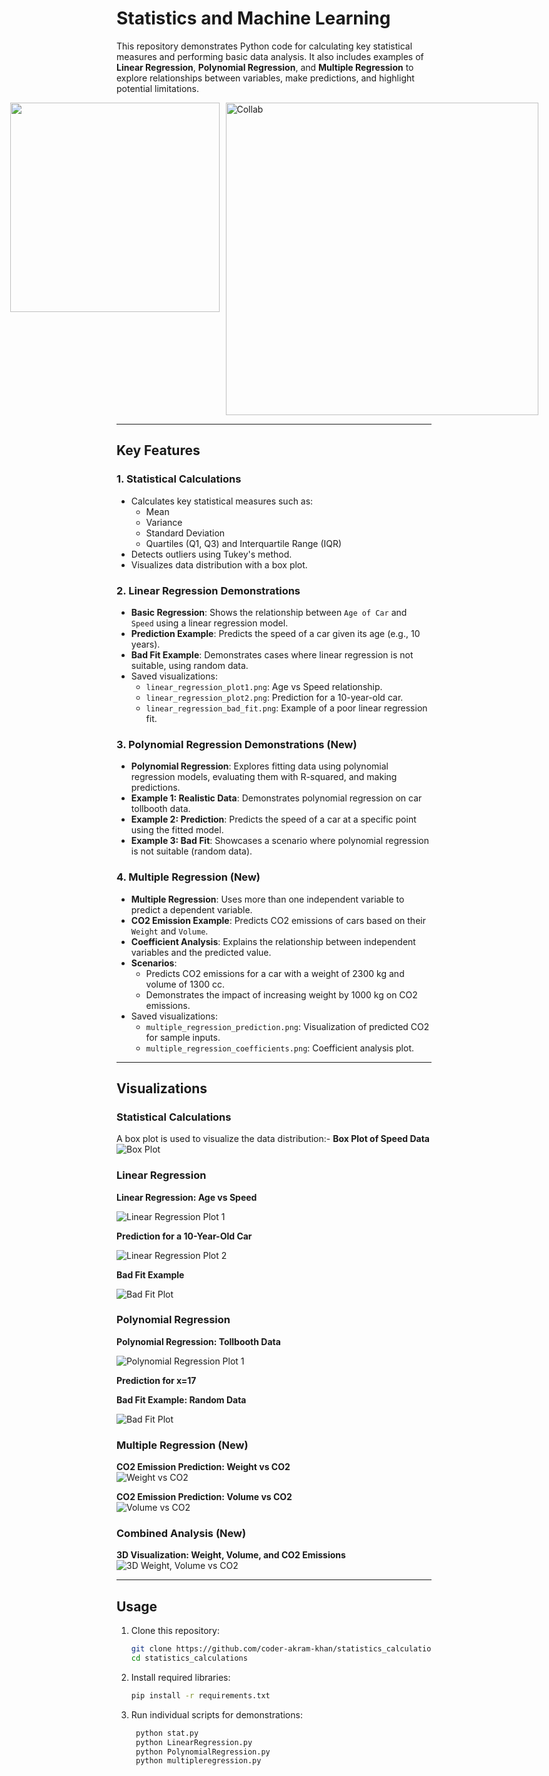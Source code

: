 # Statistics and Machine Learning

This repository demonstrates Python code for calculating key statistical measures and performing basic data analysis. It also includes examples of **Linear Regression**, **Polynomial Regression**, and **Multiple Regression** to explore relationships between variables, make predictions, and highlight potential limitations.

<div style="display: flex; justify-content: center; gap: 10px;">
    <img src="https://github.com/coder-akram-khan/statistics_calculations/blob/main/statcalc.jpeg?raw=true" width="335">
    <img src="https://github.com/coder-akram-khan/statistics_calculations/blob/main/ml.jpg?raw=true" alt="Collab" width="500">
</div>

---

## Key Features

### 1. Statistical Calculations

- Calculates key statistical measures such as:
  - Mean
  - Variance
  - Standard Deviation
  - Quartiles (Q1, Q3) and Interquartile Range (IQR)
- Detects outliers using Tukey's method.
- Visualizes data distribution with a box plot.

### 2. Linear Regression Demonstrations

- **Basic Regression**: Shows the relationship between `Age of Car` and `Speed` using a linear regression model.
- **Prediction Example**: Predicts the speed of a car given its age (e.g., 10 years).
- **Bad Fit Example**: Demonstrates cases where linear regression is not suitable, using random data.
- Saved visualizations:
  - `linear_regression_plot1.png`: Age vs Speed relationship.
  - `linear_regression_plot2.png`: Prediction for a 10-year-old car.
  - `linear_regression_bad_fit.png`: Example of a poor linear regression fit.

### 3. Polynomial Regression Demonstrations (New)

- **Polynomial Regression**: Explores fitting data using polynomial regression models, evaluating them with R-squared, and making predictions.
- **Example 1: Realistic Data**: Demonstrates polynomial regression on car tollbooth data.
- **Example 2: Prediction**: Predicts the speed of a car at a specific point using the fitted model.
- **Example 3: Bad Fit**: Showcases a scenario where polynomial regression is not suitable (random data).
### 4. Multiple Regression (New)

- **Multiple Regression**: Uses more than one independent variable to predict a dependent variable.
- **CO2 Emission Example**: Predicts CO2 emissions of cars based on their `Weight` and `Volume`.
- **Coefficient Analysis**: Explains the relationship between independent variables and the predicted value.
- **Scenarios**:
  - Predicts CO2 emissions for a car with a weight of 2300 kg and volume of 1300 cc.
  - Demonstrates the impact of increasing weight by 1000 kg on CO2 emissions.
- Saved visualizations:
  - `multiple_regression_prediction.png`: Visualization of predicted CO2 for sample inputs.
  - `multiple_regression_coefficients.png`: Coefficient analysis plot.


---

## Visualizations

### Statistical Calculations

A box plot is used to visualize the data distribution:- **Box Plot of Speed Data**
  ![Box Plot](https://github.com/coder-akram-khan/statistics_calculations/blob/main/stat.png?raw=true)

### Linear Regression

**Linear Regression: Age vs Speed**

![Linear Regression Plot 1](https://github.com/coder-akram-khan/statistics_calculations/blob/main/linear_regression_plot1.png?raw=true)

**Prediction for a 10-Year-Old Car**

![Linear Regression Plot 2](https://github.com/coder-akram-khan/statistics_calculations/blob/main/linear_regression_plot2.png?raw=true)

**Bad Fit Example**

![Bad Fit Plot](https://github.com/coder-akram-khan/statistics_calculations/blob/main/linear_regression_bad_fit.png?raw=true)

### Polynomial Regression 

**Polynomial Regression: Tollbooth Data**

![Polynomial Regression Plot 1](https://github.com/coder-akram-khan/statistics_calculations/blob/main/goodfipolynomial.png?raw=true)

**Prediction for x=17**


**Bad Fit Example: Random Data**

![Bad Fit Plot](https://github.com/coder-akram-khan/statistics_calculations/blob/main/badfitpolynomial.png?raw=true)

### Multiple Regression (New)
**CO2 Emission Prediction: Weight vs CO2**  
![Weight vs CO2](https://github.com/coder-akram-khan/statistics_calculations/blob/main/volume_vs_co2.png?raw=true)

**CO2 Emission Prediction: Volume vs CO2**  
![Volume vs CO2](https://github.com/coder-akram-khan/statistics_calculations/blob/main/volume_vs_co2.png?raw=true)

### Combined Analysis (New)

**3D Visualization: Weight, Volume, and CO2 Emissions**  
![3D Weight, Volume vs CO2](https://github.com/coder-akram-khan/statistics_calculations/blob/main/3d_weight_volume_vs_co2.png?raw=true)


---
## Usage

1. Clone this repository:  
   ```bash
   git clone https://github.com/coder-akram-khan/statistics_calculations.git
   cd statistics_calculations
2. Install required libraries:  
   ```bash
   pip install -r requirements.txt
3. Run individual scripts for demonstrations:  
   ```bash
    python stat.py
    python LinearRegression.py
    python PolynomialRegression.py
    python multipleregression.py
